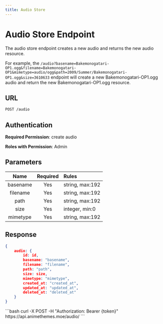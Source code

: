 ```yaml
---
title: Audio Store
---
```


<Block>

# Audio Store Endpoint

The audio store endpoint creates a new audio and returns the new audio resource.

For example, the `/audio?basename=Bakemonogatari-OP1.ogg&filename=Bakemonogatari-OP1&mimetype=audio/ogg&path=2009/Summer/Bakemonogatari-OP1.ogg&size=3610633` endpoint will create a new Bakemonogatari-OP1.ogg audio and return the new Bakemonogatari-OP1.ogg resource.

## URL

```sh
POST /audio
```

## Authentication

**Required Permission**: create audio

**Roles with Permission**: Admin

## Parameters

| Name       | Required | Rules           |
| :--------: | :------: | :-------------- |
| basename   | Yes      | string, max:192 |
| filename   | Yes      | string, max:192 |
| path       | Yes      | string, max:192 |
| size       | Yes      | integer, min:0  |
| mimetype   | Yes      | string, max:192 |

## Response

```json
{
    audio: {
        id: id,
        basename: "basename",
        filename: "filename",
        path: "path",
        size: size,
        mimetype: "mimetype",
        created_at: "created_at",
        updated_at: "updated_at",
        deleted_at: "deleted_at"
    }
}
```

<Example>

<CURL>
```bash
curl -X POST -H "Authorization: Bearer {token}" https://api.animethemes.moe/audio/
```
</CURL>

</Example>

</Block>